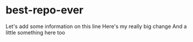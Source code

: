 # best-repo-ever
Let's add some information on this line
Here's my really big change
And a little something here too